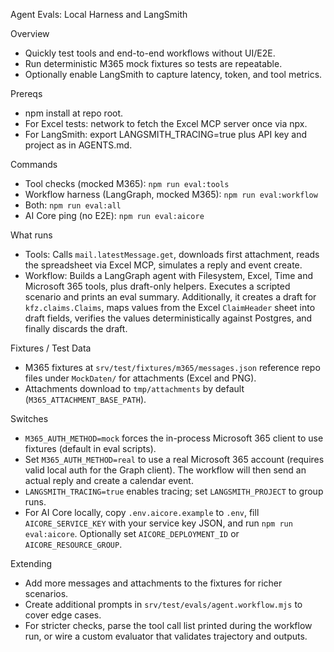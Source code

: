 Agent Evals: Local Harness and LangSmith

Overview
- Quickly test tools and end-to-end workflows without UI/E2E.
- Run deterministic M365 mock fixtures so tests are repeatable.
- Optionally enable LangSmith to capture latency, token, and tool metrics.

Prereqs
- npm install at repo root.
- For Excel tests: network to fetch the Excel MCP server once via npx.
- For LangSmith: export LANGSMITH_TRACING=true plus API key and project as in AGENTS.md.

Commands
- Tool checks (mocked M365): `npm run eval:tools`
- Workflow harness (LangGraph, mocked M365): `npm run eval:workflow`
- Both: `npm run eval:all`
- AI Core ping (no E2E): `npm run eval:aicore`

What runs
- Tools: Calls `mail.latestMessage.get`, downloads first attachment, reads the spreadsheet via Excel MCP, simulates a reply and event create.
- Workflow: Builds a LangGraph agent with Filesystem, Excel, Time and Microsoft 365 tools, plus draft-only helpers. Executes a scripted scenario and prints an eval summary. Additionally, it creates a draft for `kfz.claims.Claims`, maps values from the Excel `ClaimHeader` sheet into draft fields, verifies the values deterministically against Postgres, and finally discards the draft.

Fixtures / Test Data
- M365 fixtures at `srv/test/fixtures/m365/messages.json` reference repo files under `MockDaten/` for attachments (Excel and PNG).
- Attachments download to `tmp/attachments` by default (`M365_ATTACHMENT_BASE_PATH`).

Switches
- `M365_AUTH_METHOD=mock` forces the in-process Microsoft 365 client to use fixtures (default in eval scripts).
- Set `M365_AUTH_METHOD=real` to use a real Microsoft 365 account (requires valid local auth for the Graph client). The workflow will then send an actual reply and create a calendar event.
- `LANGSMITH_TRACING=true` enables tracing; set `LANGSMITH_PROJECT` to group runs.
- For AI Core locally, copy `.env.aicore.example` to `.env`, fill `AICORE_SERVICE_KEY` with your service key JSON, and run `npm run eval:aicore`. Optionally set `AICORE_DEPLOYMENT_ID` or `AICORE_RESOURCE_GROUP`.

Extending
- Add more messages and attachments to the fixtures for richer scenarios.
- Create additional prompts in `srv/test/evals/agent.workflow.mjs` to cover edge cases.
- For stricter checks, parse the tool call list printed during the workflow run, or wire a custom evaluator that validates trajectory and outputs.
